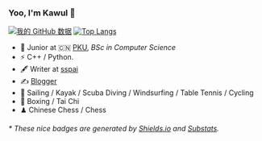 ### Yoo, I'm Kawul 👋
[![我的 GitHub 数据](https://github-readme-stats.vercel.app/api?username=Kawul007&show_icons=true&theme=radical)]()
[![Top Langs](https://github-readme-stats.vercel.app/api/top-langs/?username=Kawul007&layout=compact)](https://github.com/Kawul007/github-readme-stats)
- 🍻 Junior at 🇨🇳 [PKU](https://www.pku.edu.cn), _BSc in Computer Science_
- ⚡ C++ / Python.
- 🖋 Writer at [sspai](https://sspai.com/u/aw0luepf/posts)
- ✍️ [Blogger](https://haysc.tech)
- 🏃 Sailing / Kayak / Scuba Diving / Windsurfing / Table Tennis / Cycling
- 🥋 Boxing / Tai Chi
- ♟ Chinese Chess / Chess 

<h6>* These nice badges are generated by <a href="https://shields.io/">Shields.io</a> and <a href="https://github.com/spencerwooo/Substats">Substats</a>.</h6>
